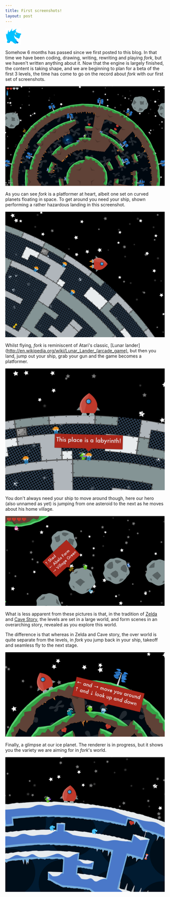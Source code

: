 ```yaml
---
title: First screenshots!
layout: post
---
```


<img class="teaser" src="/images/teasers/teaser-2.png" />

Somehow 6 months has passed since we first posted to this blog.  In that time we have been coding, drawing, writing, rewriting and playing *fork*, but we haven't written anything about it.  Now that the engine is largely finished, the content is taking shape, and we are beginning to plan for a beta of the first 3 levels, the time has come to go on the record about *fork* with our first set of screenshots.   

![shooting at spiders](/images/1-shooting.png)

As you can see *fork* is a platformer at heart, albeit one set on curved planets floating in space.  To get around you need your ship, shown performing a rather hazardous landing in this screenshot.

![landing in progress](/images/1-landing.png)

Whilst flying, *fork* is reminiscent of Atari's classic, [Lunar lander](http://en.wikipedia.org/wiki/Lunar_Lander_(arcade_game), but then you land, jump out your ship, grab your gun and the game becomes a platformer.

![landed](/images/1-landed.png)

You don't always need your ship to move around though, here our hero (also unnamed as yet) is jumping from one asteroid to the next as he moves about his home village.

![asteroids](/images/1-asteroids.png)

What is less apparent from these pictures is that, in the tradition of [Zelda](http://en.wikipedia.org/wiki/Link%27s_Awakening) and [Cave Story](http://en.wikipedia.org/wiki/Cave_story), the levels are set in a large world, and form scenes in an overarching story, revealed as you explore this world.

The difference is that whereas in Zelda and Cave story, the over world is quite separate from the levels, in *fork* you jump back in your ship, takeoff and seamless fly to the next stage.

![your little brother](/images/1-chat.png)

Finally, a glimpse at our ice planet.  The renderer is in progress, but it shows you the variety we are aiming for in *fork*'s world.

![ice planet](/images/1-ice.png)

